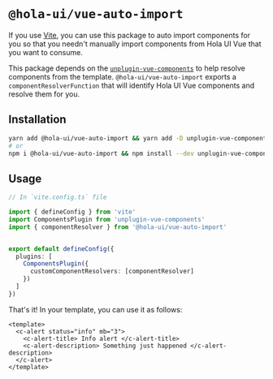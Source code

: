 # `@hola-ui/vue-auto-import`

If you use [Vite](https://vitejs.org), you can use this package to auto import components for you so that you needn't manually import components from Hola UI Vue that you want to consume.


This package depends on the [`unplugin-vue-components`]() to help resolve components from the template. `@hola-ui/vue-auto-import` exports a `componentResolverFunction` that will identify Hola UI Vue components and resolve them for you.

## Installation

```sh
yarn add @hola-ui/vue-auto-import && yarn add -D unplugin-vue-components
# or
npm i @hola-ui/vue-auto-import && npm install --dev unplugin-vue-components
```

## Usage
```ts
// In `vite.config.ts` file

import { defineConfig } from 'vite'
import ComponentsPlugin from 'unplugin-vue-components'
import { componentResolver } from '@hola-ui/vue-auto-import'


export default defineConfig({
  plugins: [
    ComponentsPlugin({
      customComponentResolvers: [componentResolver]
    })
  ]
})
```

That's it! In your template, you can use it as follows:
```vue
<template>
  <c-alert status="info" mb="3">
    <c-alert-title> Info alert </c-alert-title>
    <c-alert-description> Something just happened </c-alert-description>
  </c-alert>
</template>
```